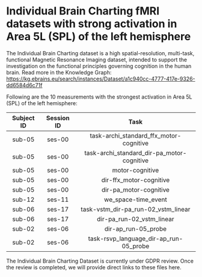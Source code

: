 # Individual Brain Charting fMRI datasets with strong activation in Area 5L (SPL) of the left hemisphere

The Individual Brain Charting dataset is a high spatial-resolution, multi-task, functional Magnetic Resonance Imaging dataset, intended to support the investigation on the functional principles governing cognition in the human brain.
Read more in the Knowledge Graph: https://kg.ebrains.eu/search/instances/Dataset/a1c940cc-4777-417e-9326-dd6584d6c71f

Following are the 10 measurements with the strongest activation in Area 5L (SPL) of the left hemisphere:

| Subject ID | Session ID | Task |
| :-: | :-: | :-: |
| sub-05 | ses-00 | task-archi_standard_ffx_motor-cognitive|
| sub-05 | ses-00 | task-archi_standard_dir-pa_motor-cognitive|
| sub-05 | ses-00 | motor-cognitive|
| sub-05 | ses-00 | dir-ffx_motor-cognitive|
| sub-05 | ses-00 | dir-pa_motor-cognitive|
| sub-12 | ses-11 | we_space-time_event|
| sub-06 | ses-17 | task-vstm_dir-pa_run-02_vstm_linear|
| sub-06 | ses-17 | dir-pa_run-02_vstm_linear|
| sub-02 | ses-06 | dir-ap_run-05_probe|
| sub-02 | ses-06 | task-rsvp_language_dir-ap_run-05_probe|


The Individual Brain Charting Dataset is currently under GDPR review. Once the review is completed, we will provide direct links to these files here.
